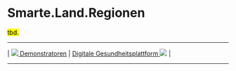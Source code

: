 # Smarte.Land.Regionen

<mark>tbd.</mark>

****

| [![](/Daccord/assets/images/backward-solid.svg) Demonstratoren](./) | [Digitale Gesundheitsplattform ![](/Daccord/assets/images/forward-solid.svg)](../DigitaleGesundheitsplattform) |

****